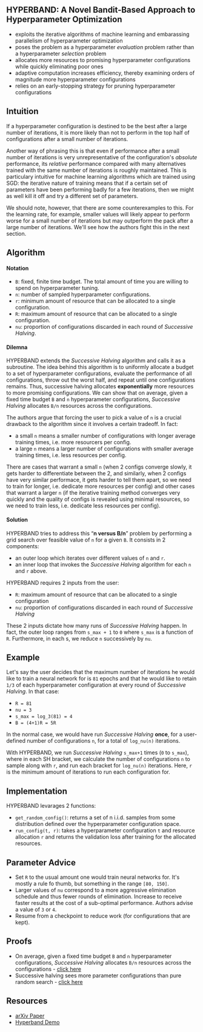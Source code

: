 ## HYPERBAND: A Novel Bandit-Based Approach to Hyperparameter Optimization

* exploits the iterative algorithms of machine learning and embarassing parallelism of hyperparameter optimization
* poses the problem as a hyperparameter *evaluation* problem rather than a hyperparameter *selection* problem
* allocates more resources to promising hyperparameter configurations while quickly eliminating poor ones
* adaptive computation increases efficiency, thereby examining orders of magnitude more hyperparameter configurations
* relies on an early-stopping strategy for pruning hyperparameter configurations

## Intuition

If a hyperparameter configuration is destined to be the best after a large number of iterations, it is more likely than not to perform in the top half of configurations after a small number of iterations.

Another way of phrasing this is that even if performance after a small number of iterations is very unrepresentative of the configuration's *absolute* performance, its *relative* performance compared with many alternatives trained with the same number of iterations is roughly maintained. This is particulary intuitive for machine learning algorithms which are trained using SGD: the iterative nature of training means that if a certain set of parameters have been performing badly for a few iterations, then we might as well kill it off and try a different set of parameters.

We should note, however, that there are some counterexamples to this. For the learning rate, for example, smaller values will likely appear to perform worse for a small number of iterations but may outperform the pack after a large number of iterations. We'll see how the authors fight this in the next section.

## Algorithm

#### Notation

* `B`: fixed, finite time budget. The total amount of time you are willing to spend on hyperparameter tuning.
* `n`: number of sampled hyperparameter configurations.
* `r`: minimum amount of resource that can be allocated to a single configuration.
*  `R`: maximum amount of resource that can be allocated to a single configuration.
* `nu`: proportion of configurations discarded in each round of *Successive Halving*.

#### Dilemna

HYPERBAND extends the *Successive Halving* algorithm and calls it as a subroutine. The idea behind this algorithm is to uniformly allocate a budget to a set of hyperparameter configurations, evaluate the performance of all configurations, throw out the worst half, and repeat until one configurations remains. Thus, successive halving allocates **exponentially** more resources to more promising configurations. We can show that on average, given a fixed time budget `B` and `n` hyperparameter configurations, *Successive Halving* allocates `B/n` resources across the configurations.

The authors argue that forcing the user to pick a value of `n` is a crucial drawback to the algorithm since it involves a certain tradeoff. In fact:

* a small `n` means a smaller number of configurations with longer average training times, i.e. more resourcers per config.
* a large `n` means a larger number of configurations with smaller average training times, i.e. less resources per config.

There are cases that warrant a small `n` (when 2 configs converge slowly, it gets harder to differentiate between the 2, and similarly, when 2 configs have very similar performace, it gets harder to tell them apart, so we need to train for longer, i.e. dedicate more resources per config) and other cases that warrant a larger `n` (if the iterative training method converges very quickly and the quality of configs is revealed using minimal resources, so we need to train less, i.e. dedicate less resources per config).

#### Solution

HYPERBAND tries to address this “**n versus B/n**” problem by performing a grid search over feasible value of `n` for a given `B`. It consists in 2 components:

* an outer loop which iterates over different values of `n` and `r`.
* an inner loop that invokes the *Successive Halving* algorithm for each `n` and `r` above.

HYPERBAND requires 2 inputs from the user:

- `R`: maximum amount of resource that can be allocated to a single configuration
- `nu`: proportion of configurations discarded in each round of *Successive Halving*

These 2 inputs dictate how many runs of *Successive Halving* happen. In fact, the outer loop ranges from `s_max + 1` to `0` where `s_max` is a function of `R`. Furthermore, in each s, we reduce `n` successively by `nu`.

## Example

Let's say the user decides that the maximum number of iterations he would like to train a neural network for is `81` epochs and that he would like to retain `1/3` of each hyperparameter configuration at every round of *Successive Halving*. In that case:

* `R = 81`
* `nu = 3`
* `s_max = log_3(81) = 4` 
* `B = (4+1)R = 5R`

In the normal case, we would have run *Successive Halving* **once**, for a user-defined number of configurations `n`, for a total of `log_nu(n)` iterations.

With HYPERBAND, we run *Successive Halving* `s_max+1` times (`0` to `s_max`), where in each SH bracket, we calculate the number of configurations `n` to sample along with `r`, and run each bracket for `log_nu(n)` iterations. Here, `r` is the minimum amount of iterations to run each configuration for.

## Implementation

HYPERBAND levarages 2 functions:

* `get_random_config()`: returns a set of n i.i.d. samples from some distribution defined over the hyperparameter configuration space.
* `run_config(t, r)`: takes a hyperparameter configuration `t` and resource allocation `r` and returns the validation loss after training for the allocated resources.

## Parameter Advice

* Set `R` to the usual amount one would train neural networks for. It's mostly a rule fo thumb, but something in the range `[80, 150]`.
* Larger values of `nu` correspond to a more aggressive elimination schedule and thus fewer rounds of elimination. Increase to receive faster results at the cost of a sub-optimal performance. Authors advise a value of `3` or `4`.
* Resume from a checkpoint to reduce work (for configurations that are kept).

## Proofs

* On average, given a fixed time budget `B` and `n` hyperparameter configurations, *Successive Halving* allocates `B/n` resources across the configurations - [click here](https://github.com/kevinzakka/pyperband/tree/master/proofs/proof1.pdf)
* Successive halving sees more parameter configurations than pure random search - [click here]()

## Resources

- [arXiv Paper](https://arxiv.org/abs/1603.06560)
- [Hyperband Demo](https://people.eecs.berkeley.edu/~kjamieson/hyperband.html)